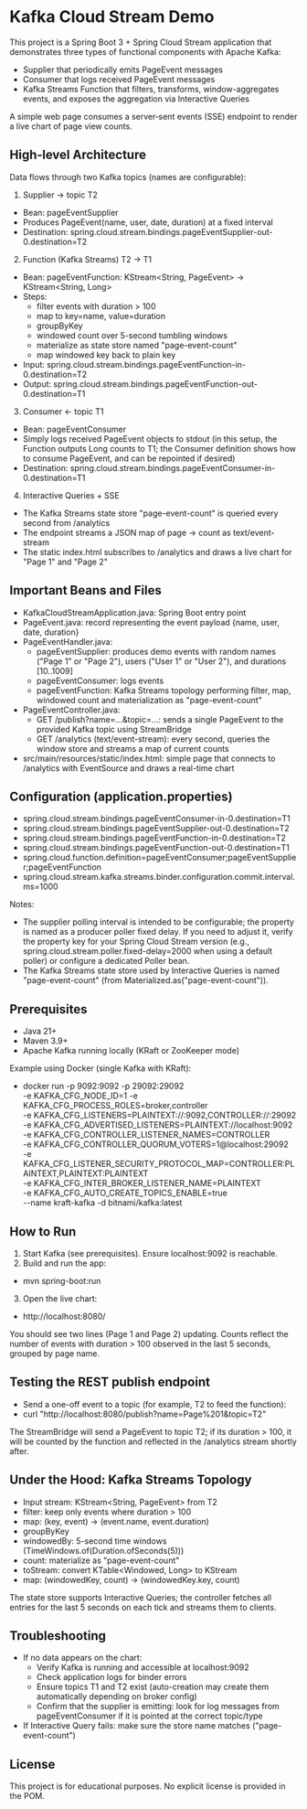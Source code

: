 # Kafka Cloud Stream Demo

This project is a Spring Boot 3 + Spring Cloud Stream application that demonstrates three types of functional components with Apache Kafka:

- Supplier that periodically emits PageEvent messages
- Consumer that logs received PageEvent messages
- Kafka Streams Function that filters, transforms, window-aggregates events, and exposes the aggregation via Interactive Queries

A simple web page consumes a server‑sent events (SSE) endpoint to render a live chart of page view counts.


## High‑level Architecture

Data flows through two Kafka topics (names are configurable):

1) Supplier → topic T2
- Bean: pageEventSupplier
- Produces PageEvent(name, user, date, duration) at a fixed interval
- Destination: spring.cloud.stream.bindings.pageEventSupplier-out-0.destination=T2

2) Function (Kafka Streams) T2 → T1
- Bean: pageEventFunction: KStream<String, PageEvent> -> KStream<String, Long>
- Steps:
  - filter events with duration > 100
  - map to key=name, value=duration
  - groupByKey
  - windowed count over 5-second tumbling windows
  - materialize as state store named "page-event-count"
  - map windowed key back to plain key
- Input: spring.cloud.stream.bindings.pageEventFunction-in-0.destination=T2
- Output: spring.cloud.stream.bindings.pageEventFunction-out-0.destination=T1

3) Consumer ← topic T1
- Bean: pageEventConsumer
- Simply logs received PageEvent objects to stdout (in this setup, the Function outputs Long counts to T1; the Consumer definition shows how to consume PageEvent, and can be repointed if desired)
- Destination: spring.cloud.stream.bindings.pageEventConsumer-in-0.destination=T1

4) Interactive Queries + SSE
- The Kafka Streams state store "page-event-count" is queried every second from /analytics
- The endpoint streams a JSON map of page -> count as text/event-stream
- The static index.html subscribes to /analytics and draws a live chart for "Page 1" and "Page 2"


## Important Beans and Files

- KafkaCloudStreamApplication.java: Spring Boot entry point
- PageEvent.java: record representing the event payload {name, user, date, duration}
- PageEventHandler.java:
  - pageEventSupplier: produces demo events with random names ("Page 1" or "Page 2"), users ("User 1" or "User 2"), and durations [10..1009]
  - pageEventConsumer: logs events
  - pageEventFunction: Kafka Streams topology performing filter, map, windowed count and materialization as "page-event-count"
- PageEventController.java:
  - GET /publish?name=...&topic=...: sends a single PageEvent to the provided Kafka topic using StreamBridge
  - GET /analytics (text/event-stream): every second, queries the window store and streams a map of current counts
- src/main/resources/static/index.html: simple page that connects to /analytics with EventSource and draws a real-time chart


## Configuration (application.properties)

- spring.cloud.stream.bindings.pageEventConsumer-in-0.destination=T1
- spring.cloud.stream.bindings.pageEventSupplier-out-0.destination=T2
- spring.cloud.stream.bindings.pageEventFunction-in-0.destination=T2
- spring.cloud.stream.bindings.pageEventFunction-out-0.destination=T1
- spring.cloud.function.definition=pageEventConsumer;pageEventSupplier;pageEventFunction
- spring.cloud.stream.kafka.streams.binder.configuration.commit.interval.ms=1000

Notes:
- The supplier polling interval is intended to be configurable; the property is named as a producer poller fixed delay. If you need to adjust it, verify the property key for your Spring Cloud Stream version (e.g., spring.cloud.stream.poller.fixed-delay=2000 when using a default poller) or configure a dedicated Poller bean.
- The Kafka Streams state store used by Interactive Queries is named "page-event-count" (from Materialized.as("page-event-count")).


## Prerequisites

- Java 21+
- Maven 3.9+
- Apache Kafka running locally (KRaft or ZooKeeper mode)

Example using Docker (single Kafka with KRaft):

- docker run -p 9092:9092 -p 29092:29092 \
  -e KAFKA_CFG_NODE_ID=1 -e KAFKA_CFG_PROCESS_ROLES=broker,controller \
  -e KAFKA_CFG_LISTENERS=PLAINTEXT://:9092,CONTROLLER://:29092 \
  -e KAFKA_CFG_ADVERTISED_LISTENERS=PLAINTEXT://localhost:9092 \
  -e KAFKA_CFG_CONTROLLER_LISTENER_NAMES=CONTROLLER \
  -e KAFKA_CFG_CONTROLLER_QUORUM_VOTERS=1@localhost:29092 \
  -e KAFKA_CFG_LISTENER_SECURITY_PROTOCOL_MAP=CONTROLLER:PLAINTEXT,PLAINTEXT:PLAINTEXT \
  -e KAFKA_CFG_INTER_BROKER_LISTENER_NAME=PLAINTEXT \
  -e KAFKA_CFG_AUTO_CREATE_TOPICS_ENABLE=true \
  --name kraft-kafka -d bitnami/kafka:latest


## How to Run

1) Start Kafka (see prerequisites). Ensure localhost:9092 is reachable.
2) Build and run the app:
- mvn spring-boot:run
3) Open the live chart:
- http://localhost:8080/

You should see two lines (Page 1 and Page 2) updating. Counts reflect the number of events with duration > 100 observed in the last 5 seconds, grouped by page name.


## Testing the REST publish endpoint

- Send a one-off event to a topic (for example, T2 to feed the function):
- curl "http://localhost:8080/publish?name=Page%201&topic=T2"

The StreamBridge will send a PageEvent to topic T2; if its duration > 100, it will be counted by the function and reflected in the /analytics stream shortly after.


## Under the Hood: Kafka Streams Topology

- Input stream: KStream<String, PageEvent> from T2
- filter: keep only events where duration > 100
- map: (key, event) → (event.name, event.duration)
- groupByKey
- windowedBy: 5-second time windows (TimeWindows.of(Duration.ofSeconds(5)))
- count: materialize as "page-event-count"
- toStream: convert KTable<Windowed<String>, Long> to KStream
- map: (windowedKey, count) → (windowedKey.key, count)

The state store supports Interactive Queries; the controller fetches all entries for the last 5 seconds on each tick and streams them to clients.


## Troubleshooting

- If no data appears on the chart:
  - Verify Kafka is running and accessible at localhost:9092
  - Check application logs for binder errors
  - Ensure topics T1 and T2 exist (auto-creation may create them automatically depending on broker config)
  - Confirm that the supplier is emitting: look for log messages from pageEventConsumer if it is pointed at the correct topic/type
- If Interactive Query fails: make sure the store name matches ("page-event-count")


## License

This project is for educational purposes. No explicit license is provided in the POM.
